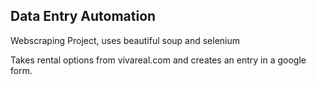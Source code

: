 ## Data Entry Automation

Webscraping Project, uses beautiful soup and selenium

Takes rental options from vivareal.com and creates an entry in a google form.
